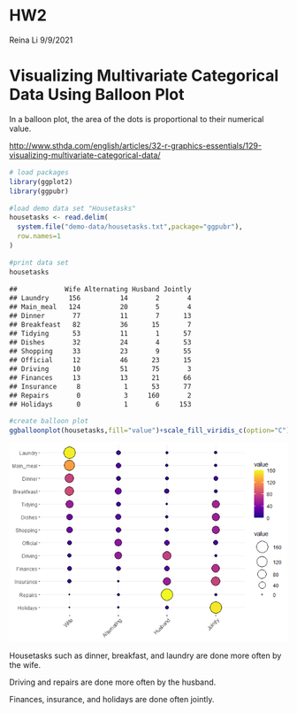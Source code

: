 HW2
================
Reina Li
9/9/2021

# Visualizing Multivariate Categorical Data Using Balloon Plot

In a balloon plot, the area of the dots is proportional to their
numerical value.

<http://www.sthda.com/english/articles/32-r-graphics-essentials/129-visualizing-multivariate-categorical-data/>

``` r
# load packages
library(ggplot2)
library(ggpubr)
```

``` r
#load demo data set "Housetasks"
housetasks <- read.delim(
  system.file("demo-data/housetasks.txt",package="ggpubr"),
  row.names=1
)
```

``` r
#print data set
housetasks
```

    ##            Wife Alternating Husband Jointly
    ## Laundry     156          14       2       4
    ## Main_meal   124          20       5       4
    ## Dinner       77          11       7      13
    ## Breakfeast   82          36      15       7
    ## Tidying      53          11       1      57
    ## Dishes       32          24       4      53
    ## Shopping     33          23       9      55
    ## Official     12          46      23      15
    ## Driving      10          51      75       3
    ## Finances     13          13      21      66
    ## Insurance     8           1      53      77
    ## Repairs       0           3     160       2
    ## Holidays      0           1       6     153

``` r
#create balloon plot
ggballoonplot(housetasks,fill="value")+scale_fill_viridis_c(option="C")
```

![](HW2_files/figure-gfm/unnamed-chunk-4-1.png)<!-- -->

Housetasks such as dinner, breakfast, and laundry are done more often by
the wife.

Driving and repairs are done more often by the husband.

Finances, insurance, and holidays are done often jointly.
